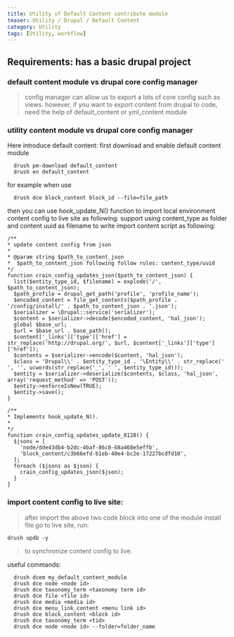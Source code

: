 ```yaml
---
title: Utility of Default Content contribute module
teaser: Utility / Drupal / Default Content
category: Utility
tags: [Utility, workflow]
---
```


Requirements: has a basic drupal project
----------------------------------------

### default content module vs drupal core config manager
  > config manager can allow us to export a lots of core config such as views.
  > however, if you want to export content from drupal to code, need the help of default_content or yml_content module

### utility content module vs drupal core config manager
  Here introduce default content:
    first download and enable default content module
  ```
    drush pm-download default_content
    drush en default_content
  ```
  for example when use

  ```
    drush dce block_content block_id --file=file_path
  ```

  then you can use hook_update_N() function to import local environment content config to live site
  as following: support using content_type as folder and content uuid as filename to write import content script as following:

  ```
  /**
  * update content config from json
  *
  * @param string $path_to_content_json
  *  $path_to_content_json following follow rules: content_type/uuid
  */
  function crain_config_updates_json($path_to_content_json) {
    list($entity_type_id, $filename) = explode('/', $path_to_content_json);
    $path_profile = drupal_get_path('profile', 'profile_name');
    $encoded_content = file_get_contents($path_profile . '/config/install/' . $path_to_content_json . '.json');
    $serializer = \Drupal::service('serializer');
    $content = $serializer->decode($encoded_content, 'hal_json');
    global $base_url;
    $url = $base_url . base_path();
    $content['_links']['type']['href'] = str_replace('http://drupal.org/', $url, $content['_links']['type']['href']);
    $contents = $serializer->encode($content, 'hal_json');
    $class = 'Drupal\\' . $entity_type_id . '\Entity\\' . str_replace(' ', '', ucwords(str_replace('_', ' ', $entity_type_id)));
    $entity = $serializer->deserialize($contents, $class, 'hal_json', array('request_method' => 'POST'));
    $entity->enforceIsNew(TRUE);
    $entity->save();
  }
  ```

  ```
  /**
  * Implements hook_update_N().
  *
  */
  function crain_config_updates_update_8128() {
    $jsons = [
      'node/dde43db4-b2dc-4baf-86c0-68a468e5effb',
      'block_content/c3b66efd-b1eb-40e4-bc2e-17227bcdfd10',
    ];
    foreach ($jsons as $json) {
      crain_config_updates_json($json);
    }
  }
  ```

### import content config to live site:
  > after import the above two code block into one of the module install file
  > go to live site, run:

  ```
  drush updb -y
  ```

  > to synchronize content config to live.

  useful commands:
  ```
    drush dcem my_default_content_module
    drush dce node <node id>
    drush dce taxonomy_term <taxonomy term id>
    drush dce file <file id>
    drush dce media <media id>
    drush dce menu_link_content <menu link id>
    drush dce block_content <block id>
    drush dce taxonomy_term <tid>
    drush dce node <node id> --folder=folder_name

  ```
